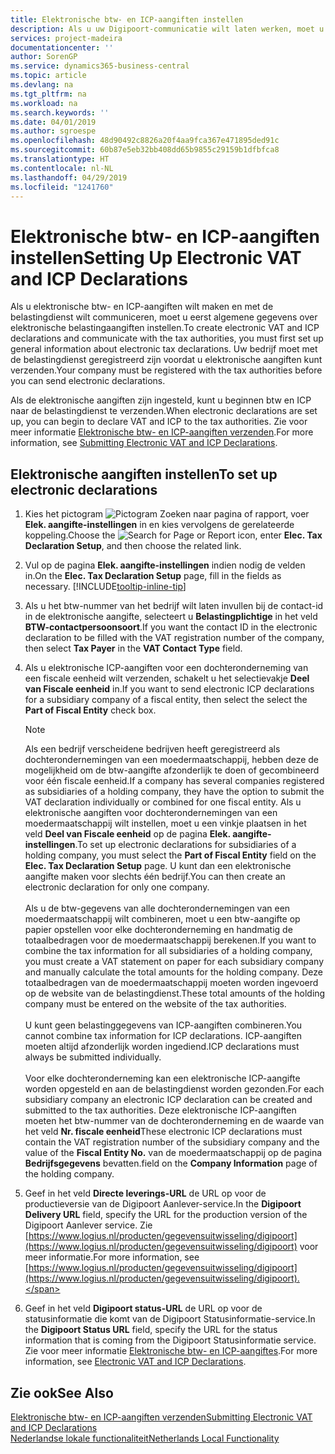 ```yaml
---
title: Elektronische btw- en ICP-aangiften instellen
description: Als u uw Digipoort-communicatie wilt laten werken, moet u mogelijk uw netwerkinstellingen aanpassen. Digipoort gebruikt een veilig communicatieprotocol en vereist gebruik van TCP-poort 443.
services: project-madeira
documentationcenter: ''
author: SorenGP
ms.service: dynamics365-business-central
ms.topic: article
ms.devlang: na
ms.tgt_pltfrm: na
ms.workload: na
ms.search.keywords: ''
ms.date: 04/01/2019
ms.author: sgroespe
ms.openlocfilehash: 48d90492c8826a20f4aa9fca367e471895ded91c
ms.sourcegitcommit: 60b87e5eb32bb408dd65b9855c29159b1dfbfca8
ms.translationtype: HT
ms.contentlocale: nl-NL
ms.lasthandoff: 04/29/2019
ms.locfileid: "1241760"
---
```

# <a name="setting-up-electronic-vat-and-icp-declarations"></a><span data-ttu-id="450ca-104">Elektronische btw- en ICP-aangiften instellen</span><span class="sxs-lookup"><span data-stu-id="450ca-104">Setting Up Electronic VAT and ICP Declarations</span></span>
<span data-ttu-id="450ca-105">Als u elektronische btw- en ICP-aangiften wilt maken en met de belastingdienst wilt communiceren, moet u eerst algemene gegevens over elektronische belastingaangiften instellen.</span><span class="sxs-lookup"><span data-stu-id="450ca-105">To create electronic VAT and ICP declarations and communicate with the tax authorities, you must first set up general information about electronic tax declarations.</span></span> <span data-ttu-id="450ca-106">Uw bedrijf moet met de belastingdienst geregistreerd zijn voordat u elektronische aangiften kunt verzenden.</span><span class="sxs-lookup"><span data-stu-id="450ca-106">Your company must be registered with the tax authorities before you can send electronic declarations.</span></span>

<span data-ttu-id="450ca-107">Als de elektronische aangiften zijn ingesteld, kunt u beginnen btw en ICP naar de belastingdienst te verzenden.</span><span class="sxs-lookup"><span data-stu-id="450ca-107">When electronic declarations are set up, you can begin to declare VAT and ICP to the tax authorities.</span></span> <span data-ttu-id="450ca-108">Zie voor meer informatie [Elektronische btw- en ICP-aangiften verzenden](electronic-vat-and-icp-declarations.md).</span><span class="sxs-lookup"><span data-stu-id="450ca-108">For more information, see [Submitting Electronic VAT and ICP Declarations](electronic-vat-and-icp-declarations.md).</span></span>  

## <a name="to-set-up-electronic-declarations"></a><span data-ttu-id="450ca-109">Elektronische aangiften instellen</span><span class="sxs-lookup"><span data-stu-id="450ca-109">To set up electronic declarations</span></span>  

1. <span data-ttu-id="450ca-110">Kies het pictogram ![Pictogram Zoeken naar pagina of rapport](../../media/ui-search/search_small.png "Pictogram Zoeken naar pagina of rapport"), voer **Elek. aangifte-instellingen** in en kies vervolgens de gerelateerde koppeling.</span><span class="sxs-lookup"><span data-stu-id="450ca-110">Choose the ![Search for Page or Report](../../media/ui-search/search_small.png "Search for Page or Report icon") icon, enter **Elec. Tax Declaration Setup**, and then choose the related link.</span></span>  
2. <span data-ttu-id="450ca-111">Vul op de pagina **Elek. aangifte-instellingen** indien nodig de velden in.</span><span class="sxs-lookup"><span data-stu-id="450ca-111">On the **Elec. Tax Declaration Setup** page, fill in the fields as necessary.</span></span> [!INCLUDE[tooltip-inline-tip](../../includes/tooltip-inline-tip_md.md)]
3. <span data-ttu-id="450ca-112">Als u het btw-nummer van het bedrijf wilt laten invullen bij de contact-id in de elektronische aangifte, selecteert u **Belastingplichtige** in het veld **BTW-contactpersoonsoort**.</span><span class="sxs-lookup"><span data-stu-id="450ca-112">If you want the contact ID in the electronic declaration to be filled with the VAT registration number of the company, then select  **Tax Payer** in the **VAT Contact Type** field.</span></span>
4. <span data-ttu-id="450ca-113">Als u elektronische ICP-aangiften voor een dochteronderneming van een fiscale eenheid wilt verzenden, schakelt u het selectievakje **Deel van Fiscale eenheid** in.</span><span class="sxs-lookup"><span data-stu-id="450ca-113">If you want to send electronic ICP declarations for a subsidiary company of a fiscal entity, then select the select the **Part of Fiscal Entity** check box.</span></span>  

    > [!NOTE]  
    > <span data-ttu-id="450ca-114">Als een bedrijf verscheidene bedrijven heeft geregistreerd als dochterondernemingen van een moedermaatschappij, hebben deze de mogelijkheid om de btw-aangifte afzonderlijk te doen of gecombineerd voor één fiscale eenheid.</span><span class="sxs-lookup"><span data-stu-id="450ca-114">If a company has several companies registered as subsidiaries of a holding company, they have the option to submit the VAT declaration individually or combined for one fiscal entity.</span></span> <span data-ttu-id="450ca-115">Als u elektronische aangiften voor dochterondernemingen van een moedermaatschappij wilt instellen, moet u een vinkje plaatsen in het veld **Deel van Fiscale eenheid** op de pagina **Elek. aangifte-instellingen**.</span><span class="sxs-lookup"><span data-stu-id="450ca-115">To set up electronic declarations for subsidiaries of a holding company, you must select the **Part of Fiscal Entity** field on the **Elec. Tax Declaration Setup** page.</span></span> <span data-ttu-id="450ca-116">U kunt dan een elektronische aangifte maken voor slechts één bedrijf.</span><span class="sxs-lookup"><span data-stu-id="450ca-116">You can then create an electronic declaration for only one company.</span></span><br /><br />
    <span data-ttu-id="450ca-117">Als u de btw-gegevens van alle dochterondernemingen van een moedermaatschappij wilt combineren, moet u een btw-aangifte op papier opstellen voor elke dochteronderneming en handmatig de totaalbedragen voor de moedermaatschappij berekenen.</span><span class="sxs-lookup"><span data-stu-id="450ca-117">If you want to combine the tax information for all subsidiaries of a holding company, you must create a VAT statement on paper for each subsidiary company and manually calculate the total amounts for the holding company.</span></span> <span data-ttu-id="450ca-118">Deze totaalbedragen van de moedermaatschappij moeten worden ingevoerd op de website van de belastingdienst.</span><span class="sxs-lookup"><span data-stu-id="450ca-118">These total amounts of the holding company must be entered on the website of the tax authorities.</span></span><br /><br />
    <span data-ttu-id="450ca-119">U kunt geen belastinggegevens van ICP-aangiften combineren.</span><span class="sxs-lookup"><span data-stu-id="450ca-119">You cannot combine tax information for ICP declarations.</span></span> <span data-ttu-id="450ca-120">ICP-aangiften moeten altijd afzonderlijk worden ingediend.</span><span class="sxs-lookup"><span data-stu-id="450ca-120">ICP declarations must always be submitted individually.</span></span><br /><br />
    <span data-ttu-id="450ca-121">Voor elke dochteronderneming kan een elektronische ICP-aangifte worden opgesteld en aan de belastingdienst worden gezonden.</span><span class="sxs-lookup"><span data-stu-id="450ca-121">For each subsidiary company an electronic ICP declaration can be created and submitted to the tax authorities.</span></span> <span data-ttu-id="450ca-122">Deze elektronische ICP-aangiften moeten het btw-nummer van de dochteronderneming en de waarde van het veld **Nr. fiscale eenheid**</span><span class="sxs-lookup"><span data-stu-id="450ca-122">These electronic ICP declarations must contain the VAT registration number of the subsidiary company and the value of the **Fiscal Entity No.**</span></span> <span data-ttu-id="450ca-123">van de moedermaatschappij op de pagina **Bedrijfsgegevens** bevatten.</span><span class="sxs-lookup"><span data-stu-id="450ca-123">field on the **Company Information** page of the holding company.</span></span>

5. <span data-ttu-id="450ca-124">Geef in het veld **Directe leverings-URL** de URL op voor de productieversie van de Digipoort Aanlever-service.</span><span class="sxs-lookup"><span data-stu-id="450ca-124">In the **Digipoort Delivery URL** field, specify the URL for the production version of the Digipoort Aanlever service.</span></span> <span data-ttu-id="450ca-125">Zie [https://www.logius.nl/producten/gegevensuitwisseling/digipoort](https://www.logius.nl/producten/gegevensuitwisseling/digipoort) voor meer informatie.</span><span class="sxs-lookup"><span data-stu-id="450ca-125">For more information, see [https://www.logius.nl/producten/gegevensuitwisseling/digipoort](https://www.logius.nl/producten/gegevensuitwisseling/digipoort).</span></span>  
6. <span data-ttu-id="450ca-126">Geef in het veld **Digipoort status-URL** de URL op voor de statusinformatie die komt van de Digipoort Statusinformatie-service.</span><span class="sxs-lookup"><span data-stu-id="450ca-126">In the **Digipoort Status URL** field, specify the URL for the status information that is coming from the Digipoort Statusinformatie service.</span></span> <span data-ttu-id="450ca-127">Zie voor meer informatie [Elektronische btw- en ICP-aangiftes](electronic-vat-and-icp-declarations.md).</span><span class="sxs-lookup"><span data-stu-id="450ca-127">For more information, see [Electronic VAT and ICP Declarations](electronic-vat-and-icp-declarations.md).</span></span>

## <a name="see-also"></a><span data-ttu-id="450ca-128">Zie ook</span><span class="sxs-lookup"><span data-stu-id="450ca-128">See Also</span></span>  
 [<span data-ttu-id="450ca-129">Elektronische btw- en ICP-aangiften verzenden</span><span class="sxs-lookup"><span data-stu-id="450ca-129">Submitting Electronic VAT and ICP Declarations</span></span>](electronic-vat-and-icp-declarations.md)  
 [<span data-ttu-id="450ca-130">Nederlandse lokale functionaliteit</span><span class="sxs-lookup"><span data-stu-id="450ca-130">Netherlands Local Functionality</span></span>](netherlands-local-functionality.md)
